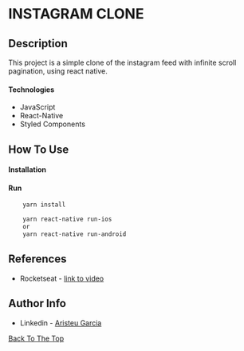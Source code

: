 # INSTAGRAM CLONE

## Description

This project is a simple clone of the instagram feed with infinite scroll pagination, using react native.

#### Technologies

- JavaScript
- React-Native
- Styled Components

## How To Use

#### Installation



#### Run

```html
    yarn install
```
```html
    yarn react-native run-ios
    or
    yarn react-native run-android
```

## References
- Rocketseat - [link to video](https://www.youtube.com/watch?v=2nXsLpUCO20&ab_channel=Rocketseat)



## Author Info

- Linkedin - [Aristeu Garcia](https://www.linkedin.com/in/aristeu-garcia-7007a0202)

[Back To The Top](#read-me-template)
